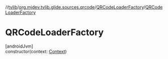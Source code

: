 //[tvlib](../../../index.md)/[org.mjdev.tvlib.glide.sources.qrcode](../index.md)/[QRCodeLoaderFactory](index.md)/[QRCodeLoaderFactory](-q-r-code-loader-factory.md)

# QRCodeLoaderFactory

[androidJvm]\
constructor(context: [Context](https://developer.android.com/reference/kotlin/android/content/Context.html))
